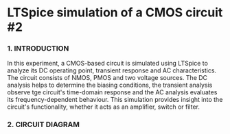 # LTSpice simulation of a CMOS circuit #2
### 1. INTRODUCTION
In this experiment, a CMOS-based circuit is simulated using LTSpice to analyze its DC operating point, transient response and AC characteristics. The circuit consists of NMOS, PMOS and two voltage sources. The DC analysis helps to determine the biasing conditions, the transient analysis observe tge circuit's time-domain response and the AC analysis evaluates its frequency-dependent behaviour. This simulation provides insight into the circuit's functionality, whether it acts as an amplifier, switch or filter.

### 2. CIRCUIT DIAGRAM
